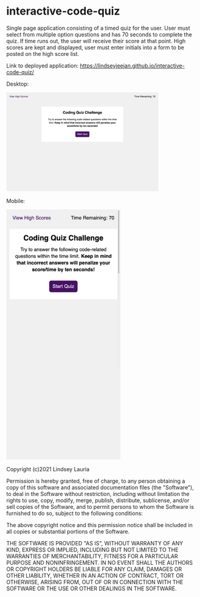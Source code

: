 # interactive-code-quiz
Single page application consisting of a timed quiz for the user. User must select from multiple option questions and has 70 seconds to complete the quiz. If time runs out, the user will receive their score at that point. High scores are kept and displayed, user must enter initials into a form to be posted on the high score list.

Link to deployed application:
https://lindseyjeejan.github.io/interactive-code-quiz/

Desktop:

<img src="assets/images/desktop.png" width="400">

Mobile:

<img src="assets/images/mobile.png" width="300">

Copyright (c)2021 Lindsey Lauria

Permission is hereby granted, free of charge, to any person obtaining a copy of this software and associated documentation files (the "Software"), to deal in the Software without restriction, including without limitation the rights to use, copy, modify, merge, publish, distribute, sublicense, and/or sell copies of the Software, and to permit persons to whom the Software is furnished to do so, subject to the following conditions:

The above copyright notice and this permission notice shall be included in all copies or substantial portions of the Software.

THE SOFTWARE IS PROVIDED "AS IS", WITHOUT WARRANTY OF ANY KIND, EXPRESS OR IMPLIED, INCLUDING BUT NOT LIMITED TO THE WARRANTIES OF MERCHANTABILITY, FITNESS FOR A PARTICULAR PURPOSE AND NONINFRINGEMENT. IN NO EVENT SHALL THE AUTHORS OR COPYRIGHT HOLDERS BE LIABLE FOR ANY CLAIM, DAMAGES OR OTHER LIABILITY, WHETHER IN AN ACTION OF CONTRACT, TORT OR OTHERWISE, ARISING FROM, OUT OF OR IN CONNECTION WITH THE SOFTWARE OR THE USE OR OTHER DEALINGS IN THE SOFTWARE.
